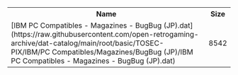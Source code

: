 <table>
<tr><th>Name</th><th>Size</th></tr>
<tr><td>[IBM PC Compatibles - Magazines - BugBug (JP).dat](https://raw.githubusercontent.com/open-retrogaming-archive/dat-catalog/main/root/basic/TOSEC-PIX/IBM/PC Compatibles/Magazines/BugBug (JP)/IBM PC Compatibles - Magazines - BugBug (JP).dat)</td><td>8542</td></tr>
</table>
